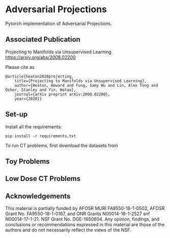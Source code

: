 # Adversarial Projections
Pytorch implementation of Adversarial Projections.

## Associated Publication

Projecting to Manifolds via Unsupervised Learning
https://arxiv.org/abs/2008.02200

Please cite as
    
    @article{heaton2020projecting,
        title={Projecting to Manifolds via Unsupervised Learning},
        author={Heaton, Howard and Fung, Samy Wu and Lin, Alex Tong and Osher, Stanley and Yin, Wotao},
        journal={arXiv preprint arXiv:2008.02200},
        year={2020}}

## Set-up

Install all the requirements:
```
pip install -r requirements.txt 
```

To run CT problems, first download the datasets from 


## Toy Problems



## Low Dose CT Problems




## Acknowledgements

This material is partially funded by AFOSR MURI FA9550-18-1-0502, AFOSR Grant No. FA9550-18-1-0167, and ONR Grants N00014-18-1-2527 snf N00014-17-1-21. 
NSF Grant No. DGE-1650604. Any opinion, findings, and conclusions or recommendations expressed in this material are those of the authors and do not necessarily reflect the views of the NSF.




